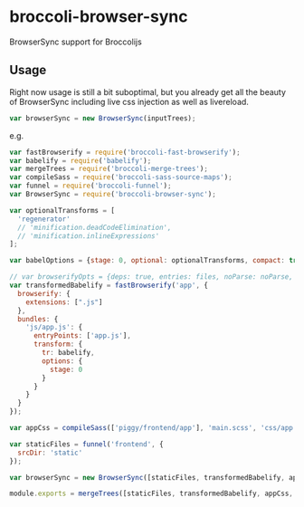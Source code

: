 # broccoli-browser-sync
BrowserSync support for Broccolijs

## Usage

Right now usage is still a bit suboptimal, but you already get all the beauty of BrowserSync including live css injection as well as livereload.

```js
var browserSync = new BrowserSync(inputTrees);
```

e.g.
```js
var fastBrowserify = require('broccoli-fast-browserify');
var babelify = require('babelify');
var mergeTrees = require('broccoli-merge-trees');
var compileSass = require('broccoli-sass-source-maps');
var funnel = require('broccoli-funnel');
var BrowserSync = require('broccoli-browser-sync');

var optionalTransforms = [
  'regenerator'
  // 'minification.deadCodeElimination',
  // 'minification.inlineExpressions'
];

var babelOptions = {stage: 0, optional: optionalTransforms, compact: true};

// var browserifyOpts = {deps: true, entries: files, noParse: noParse, ignoreMissing: true};
var transformedBabelify = fastBrowserify('app', {
  browserify: {
    extensions: [".js"]
  },
  bundles: {
    'js/app.js': {
      entryPoints: ['app.js'],
      transform: {
        tr: babelify,
        options: {
          stage: 0
        }
      }
    }
  }
});

var appCss = compileSass(['piggy/frontend/app'], 'main.scss', 'css/app.css');

var staticFiles = funnel('frontend', {
  srcDir: 'static'
});

var browserSync = new BrowserSync([staticFiles, transformedBabelify, appCss]);

module.exports = mergeTrees([staticFiles, transformedBabelify, appCss, browserSync]);
```
